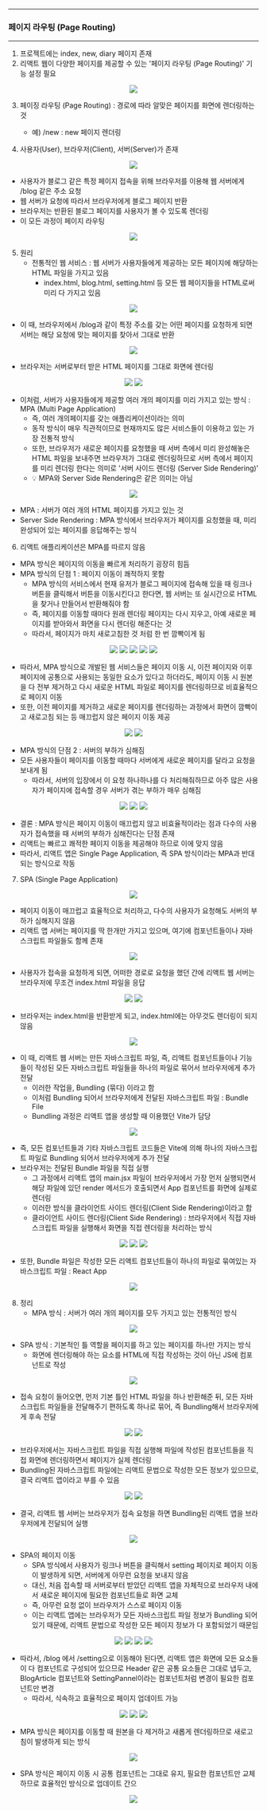 -----
### 페이지 라우팅 (Page Routing)
-----
1. 프로젝트에는 index, new, diary 페이지 존재
2. 리액트 웹이 다양한 페이지를 제공할 수 있는 '페이지 라우팅 (Page Routing)' 기능 설정 필요
<div align="center">
<img src="https://github.com/user-attachments/assets/28a303c5-daa8-4dc2-9a34-4ae42693d9aa">
</div>

3. 페이징 라우팅 (Page Routing) : 경로에 따라 알맞은 페이지를 화면에 렌더링하는 것
   - 예) /new : new 페이지 렌더링

4. 사용자(User), 브라우저(Client), 서버(Server)가 존재
<div align="center">
<img src="https://github.com/user-attachments/assets/5c1c003a-34a2-4389-abf9-6c15c2e10cd0">
</div>

   - 사용자가 블로그 같은 특정 페이지 접속을 위해 브라우저를 이용해 웹 서버에게 /blog 같은 주소 요청
   - 웹 서버가 요청에 따라서 브라우저에게 블로그 페이지 반환
   - 브라우저는 반환된 블로그 페이지를 사용자가 볼 수 있도록 렌더링
   - 이 모든 과정이 페이지 라우팅
     
<div align="center">
<img src="https://github.com/user-attachments/assets/4e84e356-9dec-4933-a741-31c6c63d52f8">
</div>

5. 원리
   - 전통적인 웹 서비스 : 웹 서버가 사용자들에게 제공하는 모든 페이지에 해당하는 HTML 파일을 가지고 있음
     + index.html, blog.html, setting.html 등 모든 웹 페이지들을 HTML로써 미리 다 가지고 있음
<div align="center">
<img src="https://github.com/user-attachments/assets/86cb3e21-5a87-4732-97f7-1655e153c302">
</div>

   - 이 때, 브라우저에서 /blog과 같이 특정 주소를 갖는 어떤 페이지를 요청하게 되면 서버는 해당 요청에 맞는 페이지를 찾아서 그대로 반환
<div align="center">
<img src="https://github.com/user-attachments/assets/06e89cac-ffbc-4715-ba9e-bd9e8d3a14a7">
</div>

  - 브라우저는 서버로부터 받은 HTML 페이지를 그대로 화면에 렌더링
<div align="center">
<img src="https://github.com/user-attachments/assets/15f09b49-075d-403c-9513-37f360876970">
<img src="https://github.com/user-attachments/assets/6677bc0c-da6c-4884-abf4-03d7aaac74ec">
</div>

  - 이처럼, 서버가 사용자들에게 제공할 여러 개의 페이지를 미리 가지고 있는 방식 : MPA (Multi Page Application)
    + 즉, 여러 개의페이지를 갖는 애플리케이션이라는 의미
    + 동작 방식이 매우 직관적이므로 현재까지도 많은 서비스들이 이용하고 있는 가장 전통적 방식
    + 또한, 브라우저가 새로운 페이지를 요청했을 때 서버 측에서 미리 완성해놓은 HTML 파일을 보내주면 브라우저가 그대로 렌더링하므로 서버 측에서 페이지를 미리 렌더링 한다는 의미로 '서버 사이드 렌더링 (Server Side Rendering)'
    + 💡 MPA와 Server Side Rendering은 같은 의미는 아님

<div align="center">
<img src="https://github.com/user-attachments/assets/e9a580be-668e-436d-9440-2e42cfcd17e2">
</div>

  - MPA : 서버가 여러 개의 HTML 페이지를 가지고 있는 것
  - Server Side Rendering : MPA 방식에서 브라우저가 페이지를 요청했을 때, 미리 완성되어 있는 페이지를 응답해주는 방식

6. 리액트 애플리케이션은 MPA를 따르지 않음
  - MPA 방식은 페이지의 이동을 빠르게 처리하기 굉장히 힘듬
  - MPA 방식의 단점 1 : 페이지 이동이 쾌적하지 못함
    + MPA 방식의 서비스에서 현재 유저가 블로그 페이지에 접속해 있을 때 링크나 버튼을 클릭해서 버튼을 이동시킨다고 한다면, 웹 서버는 또 실시간으로 HTML을 찾거나 만들어서 반환해줘야 함
    + 즉, 페이지를 이동할 때마다 원래 렌더링 페이지는 다시 지우고, 아예 새로운 페이지를 받아와서 화면을 다시 렌더링 해준다는 것
    + 따라서, 페이지가 마치 새로고침한 것 처럼 한 번 깜빡이게 됨
<div align="center">
<img src="https://github.com/user-attachments/assets/77ad23bf-ed53-43bb-81be-eec9774aeb8f">
<img src="https://github.com/user-attachments/assets/69593496-4a14-4443-ab8b-86ae98cdd5bc">
<img src="https://github.com/user-attachments/assets/938137d3-3d16-4953-b75e-0146d5d2bde6">
<img src="https://github.com/user-attachments/assets/dcddc6f2-9afb-4ddf-aaee-7a05d5efcd99">
<img src="https://github.com/user-attachments/assets/a223f472-795d-4331-a422-7a9706bcbcbe">
</div>

  - 따라서, MPA 방식으로 개발된 웹 서비스들은 페이지 이동 시, 이전 페이지와 이후 페이지에 공통으로 사용되는 동일한 요소가 있다고 하더라도, 페이지 이동 시 원본을 다 전부 제거하고 다시 새로운 HTML 파일로 페이지를 렌더링하므로 비효율적으로 페이지 이동
  - 또한, 이전 페이지를 제거하고 새로운 페이지를 렌더링하는 과정에서 화면이 깜빡이고 새로고침 되는 등 매끄럽지 않은 페이지 이동 제공
<div align="center">
<img src="https://github.com/user-attachments/assets/bb0ce3bc-f015-4da1-9e99-8cb7f13289e2">
<img src="https://github.com/user-attachments/assets/47114ddf-ce31-4667-ad5b-ec80948e528c">
</div>

  - MPA 방식의 단점 2 : 서버의 부하가 심해짐
  - 모든 사용자들이 페이지를 이동할 때마다 서버에게 새로운 페이지를 달라고 요청을 보내게 됨
    + 따라서, 서버의 입장에서 이 요청 하나하나를 다 처리해줘하므로 아주 많은 사용자가 페이지에 접속할 경우 서버가 겪는 부하가 매우 심해짐
<div align="center">
<img src="https://github.com/user-attachments/assets/7d4803c2-1a24-40c2-9b6d-f0dfe47485d5">
<img src="https://github.com/user-attachments/assets/c9cfdee4-57f4-4fb1-8302-0aed5fcb8f3a">
<img src="https://github.com/user-attachments/assets/fea06533-9c77-4801-b6af-99a39f8495ed">
</div>

  - 결론 : MPA 방식은 페이지 이동이 매끄럽지 않고 비효율적이라는 점과 다수의 사용자가 접속했을 때 서버의 부하가 심해진다는 단점 존재
  - 리액트는 빠르고 쾌적한 페이지 이동을 제공해야 하므로 이에 맞지 않음
  - 따라서, 리액트 앱은 Single Page Application, 즉 SPA 방식이라는 MPA과 반대되는 방식으로 작동

7. SPA (Single Page Application)
<div align="center">
<img src="https://github.com/user-attachments/assets/56709152-59d5-4522-98bb-622773b95c06">
</div>

   - 페이지 이동이 매끄럽고 효율적으로 처리하고, 다수의 사용자가 요청해도 서버의 부하가 심해지지 않음
   - 리액트 앱 서버는 페이지를 딱 한개만 가지고 있으며, 여기에 컴포넌트들이나 자바스크립트 파일들도 함께 존재
<div align="center">
<img src="https://github.com/user-attachments/assets/dac7824a-438d-4c9d-811f-676f7cb70028">
</div>

   - 사용자가 접속을 요청하게 되면, 어떠한 경로로 요청을 했던 간에 리액트 웹 서버는 브라우저에 무조건 index.html 파일을 응답
<div align="center">
<img src="https://github.com/user-attachments/assets/d8995b86-2067-4d1c-8edf-9eec471eb067">
<img src="https://github.com/user-attachments/assets/a1df252a-2e43-4b63-8464-262e82f4695e">
</div>

  - 브라우저는 index.html을 반환받게 되고, index.html에는 아무것도 렌더링이 되지 않음
<div align="center">
<img src="https://github.com/user-attachments/assets/de97b10b-a5e4-4327-ad50-82b152e239ea">
</div>


  - 이 때, 리액트 웹 서버는 만든 자바스크립트 파일, 즉, 리액트 컴포넌트들이나 기능들이 작성된 모든 자바스크립트 파일들을 하나의 파일로 묶어서 브라우저에게 추가 전달
    + 이러한 작업을, Bundling (묶다) 이라고 함
    + 이처럼 Bundling 되어서 브라우저에게 전달된 자바스크립트 파일 : Bundle File
    + Bundling 과정은 리액트 앱을 생성할 때 이용했던 Vite가 담당
<div align="center">
<img src="https://github.com/user-attachments/assets/928ce3ce-7aea-49cf-82fa-96c5cfc73c56">
</div>

  - 즉, 모든 컴포넌트들과 기타 자바스크립트 코드들은 Vite에 의해 하나의 자바스크립트 파일로 Bundling 되어서 브라우저에게 추가 전달
  - 브라우저는 전달된 Bundle 파일을 직접 실행
    + 그 과정에서 리액트 앱의 main.jsx 파일이 브라우저에서 가장 먼저 실행되면서 해당 파일에 있던 render 메서드가 호출되면서 App 컴포넌트를 화면에 실제로 렌더링
    + 이러한 방식을 클라이언트 사이드 렌더링(Client Side Rendering)이라고 함
    + 클라이언트 사이드 렌더링(Client Side Rendering) : 브라우저에서 직접 자바스크립트 파일을 실행해서 화면을 직접 렌더링을 처리하는 방식
<div align="center">
<img src="https://github.com/user-attachments/assets/733ee14d-72b2-42a7-8f7d-74fd58200b67">
<img src="https://github.com/user-attachments/assets/2f031233-6338-4c99-9879-42c0dd056cbe">
<img src="https://github.com/user-attachments/assets/d05e53e9-60af-4b36-8ba7-21e745869c44">
</div>

  - 또한, Bundle 파일은 작성한 모든 리액트 컴포넌트들이 하나의 파일로 묶여있는 자바스크립트 파일 : React App
<div align="center">
<img src="https://github.com/user-attachments/assets/61be9cb9-e37f-4b64-85e4-66bc4b508d2d">
</div>

8. 정리
   - MPA 방식 : 서버가 여러 개의 페이지를 모두 가지고 있는 전통적인 방식
<div align="center">
<img src="https://github.com/user-attachments/assets/36a1f7d4-db95-4d56-b988-2aa05f6ce7b5">
</div>

   - SPA 방식 : 기본적인 틀 역할을 페이지를 하고 있는 페이지를 하나만 가지는 방식
     + 화면에 렌더링해야 하는 요소를 HTML에 직접 작성하는 것이 아닌 JS에 컴포넌트로 작성
<div align="center">
<img src="https://github.com/user-attachments/assets/1ca772bd-2829-45f7-9d2e-09fbe7fcc57b">
</div>

   - 접속 요청이 들어오면, 먼저 기본 틀인 HTML 파일을 하나 반환해준 뒤, 모든 자바스크립트 파일들을 전달해주기 편하도록 하나로 묶어, 즉 Bundling해서 브라우저에게 후속 전달
<div align="center">
<img src="https://github.com/user-attachments/assets/6aab7d64-e50b-49ea-b0c8-f217e81bcd90">
<img src="https://github.com/user-attachments/assets/63d96f82-a830-4e41-bf2a-d48587557e2c">
</div>

  - 브라우저에서는 자바스크립트 파일을 직접 실행해 파일에 작성된 컴포넌트들을 직접 화면에 렌더링하면서 페이지가 실제 렌더링
  - Bundling된 자바스크립트 파일에는 리액트 문법으로 작성한 모든 정보가 있으므로, 결국 리액트 앱이라고 부를 수 있음
<div align="center">
<img src="https://github.com/user-attachments/assets/6d7ce21f-c247-425e-b7a9-0cb56fe6e4c1">
<img src="https://github.com/user-attachments/assets/c7d8c334-dbf3-4130-807d-22250e958d2e">
</div>

  - 결국, 리액트 웹 서버는 브라우저가 접속 요청을 하면 Bundling된 리액트 앱을 브라우저에게 전달되어 실행
<div align="center">
<img src="https://github.com/user-attachments/assets/361f66a7-886d-4524-86df-72de2f1242bf">
</div>

  - SPA의 페이지 이동
    + SPA 방식에서 사용자가 링크나 버튼을 클릭해서 setting 페이지로 페이지 이동이 발생하게 되면, 서버에게 아무런 요청을 보내지 않음
    + 대신, 처음 접속할 때 서버로부터 받았던 리액트 앱을 자체적으로 브라우저 내에서 새로운 페이지에 필요한 컴포넌트들로 화면 교체
    + 즉, 아무런 요청 없이 브라우저가 스스로 페이지 이동
    + 이는 리액트 앱에는 브라우저가 모든 자바스크립트 파일 정보가 Bundling 되어 있기 때문에, 리액트 문법으로 작성한 모든 페이지 정보가 다 포함되었기 때문임
<div align="center">
<img src="https://github.com/user-attachments/assets/05d04a16-a9a5-4963-838f-a38f335fe8f3">
<img src="https://github.com/user-attachments/assets/0fd9b350-2d76-4f6e-a111-052526d69832">
<img src="https://github.com/user-attachments/assets/39ea3a75-b8e6-4465-b681-118f98e76e83">
<img src="https://github.com/user-attachments/assets/47cea2f6-cde3-4740-95ec-6ce7e480fdec">
</div>

  - 따라서, /blog 에서 /setting으로 이동해야 된다면, 리액트 앱은 화면에 모든 요소들이 다 컴포넌트로 구성되어 있으므로 Header 같은 공통 요소들은 그대로 냅두고, BlogArticle 컴포넌트와 SettingPannel이라는 컴포넌트처럼 변경이 필요한 컴포넌트만 변경
    + 따라서, 식속하고 효율적으로 페이지 업데이트 가능
<div align="center">
<img src="https://github.com/user-attachments/assets/57692b67-2ae0-4807-9619-8ff5e3aafaa0">
<img src="https://github.com/user-attachments/assets/142f6b6b-250c-4a9b-a6f7-b8e21e66aca7">
<img src="https://github.com/user-attachments/assets/44169f2d-1be2-466c-895d-53f722becb01">
</div>

  - MPA 방식은 페이지를 이동할 때 원본을 다 제거하고 새롭게 렌더링하므로 새로고침이 발생하게 되는 방식
<div align="center">
<img src="https://github.com/user-attachments/assets/50e4d0cc-0201-480b-aad9-3d787d14c77c">
</div>

  - SPA 방식은 페이지 이동 시 공통 컴포넌트는 그대로 유지, 필요한 컴포넌트만 교체하므로 효율적인 방식으로 업데이트 간으
<div align="center">
<img src="https://github.com/user-attachments/assets/0b17026a-9dd9-4b0c-a5d4-f336e5793e0a">
</div>
